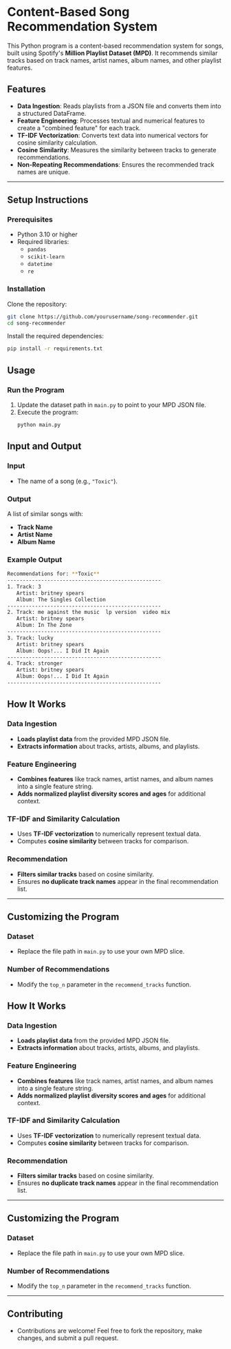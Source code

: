 # **Content-Based Song Recommendation System**

This Python program is a content-based recommendation system for songs, built using Spotify's **Million Playlist Dataset (MPD)**. It recommends similar tracks based on track names, artist names, album names, and other playlist features.

## **Features**
- **Data Ingestion**: Reads playlists from a JSON file and converts them into a structured DataFrame.
- **Feature Engineering**: Processes textual and numerical features to create a "combined feature" for each track.
- **TF-IDF Vectorization**: Converts text data into numerical vectors for cosine similarity calculation.
- **Cosine Similarity**: Measures the similarity between tracks to generate recommendations.
- **Non-Repeating Recommendations**: Ensures the recommended track names are unique.

---

## **Setup Instructions**

### **Prerequisites**
- Python 3.10 or higher
- Required libraries:
  - `pandas`
  - `scikit-learn`
  - `datetime`
  - `re`

### **Installation**

Clone the repository:
```bash
git clone https://github.com/yourusername/song-recommender.git
cd song-recommender
```

Install the required dependencies:
```bash
pip install -r requirements.txt
```

## **Usage**

### **Run the Program**
1. Update the dataset path in `main.py` to point to your MPD JSON file.
2. Execute the program:
   ```bash
   python main.py
   ```
## **Input and Output**

### **Input**
- The name of a song (e.g., `"Toxic"`).

### **Output**
A list of similar songs with:
- **Track Name**
- **Artist Name**
- **Album Name**

### **Example Output**
```bash
Recommendations for: **Toxic**
--------------------------------------------------
1. Track: 3
   Artist: britney spears
   Album: The Singles Collection
--------------------------------------------------
2. Track: me against the music  lp version  video mix
   Artist: britney spears
   Album: In The Zone
--------------------------------------------------
3. Track: lucky
   Artist: britney spears
   Album: Oops!... I Did It Again
--------------------------------------------------
4. Track: stronger
   Artist: britney spears
   Album: Oops!... I Did It Again
--------------------------------------------------
```
## **How It Works**

### **Data Ingestion**
- **Loads playlist data** from the provided MPD JSON file.
- **Extracts information** about tracks, artists, albums, and playlists.

### **Feature Engineering**
- **Combines features** like track names, artist names, and album names into a single feature string.
- **Adds normalized playlist diversity scores and ages** for additional context.

### **TF-IDF and Similarity Calculation**
- Uses **TF-IDF vectorization** to numerically represent textual data.
- Computes **cosine similarity** between tracks for comparison.

### **Recommendation**
- **Filters similar tracks** based on cosine similarity.
- Ensures **no duplicate track names** appear in the final recommendation list.

---

## **Customizing the Program**

### **Dataset**
- Replace the file path in `main.py` to use your own MPD slice.

### **Number of Recommendations**
- Modify the `top_n` parameter in the `recommend_tracks` function.

## **How It Works**

### **Data Ingestion**
- **Loads playlist data** from the provided MPD JSON file.
- **Extracts information** about tracks, artists, albums, and playlists.

### **Feature Engineering**
- **Combines features** like track names, artist names, and album names into a single feature string.
- **Adds normalized playlist diversity scores and ages** for additional context.

### **TF-IDF and Similarity Calculation**
- Uses **TF-IDF vectorization** to numerically represent textual data.
- Computes **cosine similarity** between tracks for comparison.

### **Recommendation**
- **Filters similar tracks** based on cosine similarity.
- Ensures **no duplicate track names** appear in the final recommendation list.

---

## **Customizing the Program**

### **Dataset**
- Replace the file path in `main.py` to use your own MPD slice.

### **Number of Recommendations**
- Modify the `top_n` parameter in the `recommend_tracks` function.

---

## **Contributing**
- Contributions are welcome! Feel free to fork the repository, make changes, and submit a pull request.